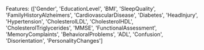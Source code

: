 Features:
(['Gender', 'EducationLevel', 'BMI', 'SleepQuality',
       'FamilyHistoryAlzheimers', 'CardiovascularDisease', 'Diabetes',
       'HeadInjury', 'Hypertension', 'CholesterolLDL', 'CholesterolHDL',
       'CholesterolTriglycerides', 'MMSE', 'FunctionalAssessment',
       'MemoryComplaints', 'BehavioralProblems', 'ADL', 'Confusion',
       'Disorientation', 'PersonalityChanges']

